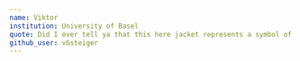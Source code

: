 ```yaml
---
name: Viktor
institution: University of Basel
quote: Did I ever tell ya that this here jacket represents a symbol of my belief in personal freedom?
github_user: vGsteiger
---
```

